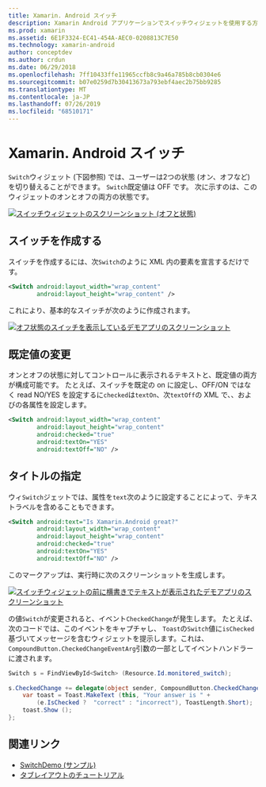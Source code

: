 ```yaml
---
title: Xamarin. Android スイッチ
description: Xamarin Android アプリケーションでスイッチウィジェットを使用する方法
ms.prod: xamarin
ms.assetid: 6E1F3324-EC41-454A-AEC0-0208813C7E50
ms.technology: xamarin-android
author: conceptdev
ms.author: crdun
ms.date: 06/29/2018
ms.openlocfilehash: 7ff10433ffe11965ccfb8c9a46a785b8cb0304e6
ms.sourcegitcommit: b07e0259d7b30413673a793ebf4aec2b75bb9285
ms.translationtype: MT
ms.contentlocale: ja-JP
ms.lasthandoff: 07/26/2019
ms.locfileid: "68510171"
---
```

# <a name="xamarinandroid-switch"></a>Xamarin. Android スイッチ

`Switch`ウィジェット (下図参照) では、ユーザーは2つの状態 (オン、オフなど) を切り替えることができます。 `Switch`既定値は OFF です。 次に示すのは、このウィジェットのオンとオフの両方の状態です。

[![スイッチウィジェットのスクリーンショット (オフと状態)](switch-images/16-switch-onoff.png)](switch-images/16-switch-onoff.png#lightbox)

## <a name="creating-a-switch"></a>スイッチを作成する

スイッチを作成するには、次`Switch`のように XML 内の要素を宣言するだけです。

```xml
<Switch android:layout_width="wrap_content"
        android:layout_height="wrap_content" />
```

これにより、基本的なスイッチが次のように作成されます。

[![オフ状態のスイッチを表示しているデモアプリのスクリーンショット](switch-images/07-switch.png)](switch-images/07-switch.png#lightbox)

## <a name="changing-default-values"></a>既定値の変更

オンとオフの状態に対してコントロールに表示されるテキストと、既定値の両方が構成可能です。 たとえば、スイッチを既定の on に設定し、OFF/ON ではなく read NO/YES を設定するに`checked`は`textOn`、次`textOff`の XML で、、およびの各属性を設定します。

```xml
<Switch android:layout_width="wrap_content"
        android:layout_height="wrap_content"
        android:checked="true"
        android:textOn="YES"
        android:textOff="NO" />
```



## <a name="providing-a-title"></a>タイトルの指定

ウィ`Switch`ジェットでは、属性を`text`次のように設定することによって、テキストラベルを含めることもできます。

```xml
<Switch android:text="Is Xamarin.Android great?"
        android:layout_width="wrap_content"
        android:layout_height="wrap_content"
        android:checked="true"
        android:textOn="YES"
        android:textOff="NO" />
```

このマークアップは、実行時に次のスクリーンショットを生成します。

[![スイッチウィジェットの前に横書きでテキストが表示されたデモアプリのスクリーンショット](switch-images/08-switch.png)](switch-images/08-switch.png#lightbox)

の値`Switch`が変更されると、イベント`CheckedChange`が発生します。
たとえば、次のコードでは、このイベントをキャプチャし、 `Toast`の`Switch`値に`isChecked`基づいてメッセージを含むウィジェットを提示します。これは、 `CompoundButton.CheckedChangeEventArg`引数の一部としてイベントハンドラーに渡されます。

```csharp
Switch s = FindViewById<Switch> (Resource.Id.monitored_switch);
           
s.CheckedChange += delegate(object sender, CompoundButton.CheckedChangeEventArgs e) {
    var toast = Toast.MakeText (this, "Your answer is " +
        (e.IsChecked ?  "correct" : "incorrect"), ToastLength.Short);
    toast.Show ();
};
```


## <a name="related-links"></a>関連リンク

- [SwitchDemo (サンプル)](https://developer.xamarin.com/samples/monodroid/SwitchDemo/)
- [タブレイアウトのチュートリアル](~/android/user-interface/layouts/tab-layout/index.md)

